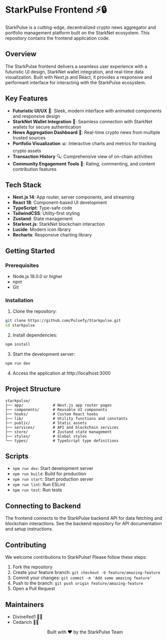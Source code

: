 # StarkPulse Frontend ⚡🔒

StarkPulse is a cutting-edge, decentralized crypto news aggregator and portfolio management platform built on the StarkNet ecosystem. This repository contains the frontend application code.

## Overview

The StarkPulse frontend delivers a seamless user experience with a futuristic UI design, StarkNet wallet integration, and real-time data visualization. Built with Next.js and React, it provides a responsive and performant interface for interacting with the StarkPulse ecosystem.

## Key Features

- **Futuristic UI/UX** 🎨: Sleek, modern interface with animated components and responsive design
- **StarkNet Wallet Integration** 🔐: Seamless connection with StarkNet wallets for secure authentication
- **News Aggregation Dashboard** 📰: Real-time crypto news from multiple trusted sources
- **Portfolio Visualization** 📊: Interactive charts and metrics for tracking crypto assets
- **Transaction History** 🔍: Comprehensive view of on-chain activities
- **Community Engagement Tools** 👥: Rating, commenting, and content contribution features

## Tech Stack

- **Next.js 14**: App router, server components, and streaming
- **React 18**: Component-based UI development
- **TypeScript**: Type-safe code
- **TailwindCSS**: Utility-first styling
- **Zustand**: State management
- **Starknet.js**: StarkNet blockchain interaction
- **Lucide**: Modern icon library
- **Recharts**: Responsive charting library

## Getting Started

### Prerequisites

- Node.js 18.0.0 or higher
- npm 
- Git

### Installation

1. Clone the repository:
```bash
git clone https://github.com/Pulsefy/Starkpulse.git
cd starkpulse
```

2. Install dependencies:
```bash
npm install
```

3. Start the development server:
```bash
npm run dev
```

4. Access the application at http://localhost:3000

## Project Structure

```
starkpulse/
├── app/             # Next.js app router pages
├── components/      # Reusable UI components
├── hooks/           # Custom React hooks
├── lib/             # Utility functions and constants
├── public/          # Static assets
├── services/        # API and blockchain services
├── store/           # Zustand state management
├── styles/          # Global styles
└── types/           # TypeScript type definitions
```

## Scripts

- `npm run dev`: Start development server
- `npm run build`: Build for production
- `npm run start`: Start production server
- `npm run lint`: Run ESLint
- `npm run test`: Run tests

## Connecting to Backend

The frontend connects to the StarkPulse backend API for data fetching and blockchain interactions. See the backend repository for API documentation and setup instructions.

## Contributing

We welcome contributions to StarkPulse! Please follow these steps:

1. Fork the repository
2. Create your feature branch: `git checkout -b feature/amazing-feature`
3. Commit your changes: `git commit -m 'Add some amazing feature'`
4. Push to the branch: `git push origin feature/amazing-feature`
5. Open a Pull Request

## Maintainers

- Divineifed1 👨‍💻
- Cedarich 👨‍💻



<p align="center">
  Built with ❤️ by the StarkPulse Team
</p>
